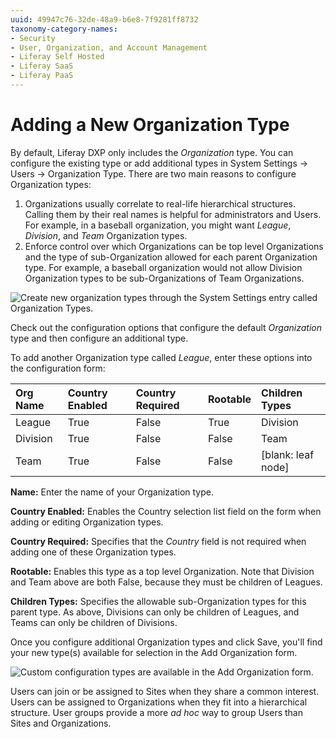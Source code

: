 ```yaml
---
uuid: 49947c76-32de-48a9-b6e8-7f9281ff8732
taxonomy-category-names:
- Security
- User, Organization, and Account Management
- Liferay Self Hosted
- Liferay SaaS
- Liferay PaaS
---
```

# Adding a New Organization Type

By default, Liferay DXP only includes the *Organization* type. You can configure the existing type or add additional types in System Settings &rarr; Users &rarr; Organization Type. There are two main reasons to configure Organization types:

1. Organizations usually correlate to real-life hierarchical structures. Calling them by their real names is helpful for administrators and Users. For example, in a baseball organization, you might want *League*, *Division*, and *Team* Organization types.
1. Enforce control over which Organizations can be top level Organizations and the type of sub-Organization allowed for each parent Organization type. For example, a baseball organization would not allow Division Organization types to be sub-Organizations of Team Organizations.

![Create new organization types through the System Settings entry called Organization Types.](./adding-a-new-organization-type/images/01.png)

Check out the configuration options that configure the default *Organization* type and then configure an additional type.

To add another Organization type called *League*, enter these options into the configuration form:

| Org Name | Country Enabled | Country Required | Rootable | Children Types |
| :--- | :--- | :--- | :--- | :--- |
| League | True | False | True | Division |
| Division | True | False | False | Team |
| Team | True | False | False | [blank: leaf node] |

**Name:** Enter the name of your Organization type.

**Country Enabled:** Enables the Country selection list field on the form when adding or editing Organization types.

**Country Required:** Specifies that the *Country* field is not required when adding one of these Organization types.

**Rootable:** Enables this type as a top level Organization. Note that Division and Team above are both False, because they must be children of Leagues.

**Children Types:** Specifies the allowable sub-Organization types for this parent type. As above, Divisions can only be children of Leagues, and Teams can only be children of Divisions.

Once you configure additional Organization types and click Save, you'll find your new type(s) available for selection in the Add Organization form.

![Custom configuration types are available in the Add Organization form.](./adding-a-new-organization-type/images/02.png)

Users can join or be assigned to Sites when they share a common interest. Users can be assigned to Organizations when they fit into a hierarchical structure. User groups provide a more *ad hoc* way to group Users than Sites and Organizations.
